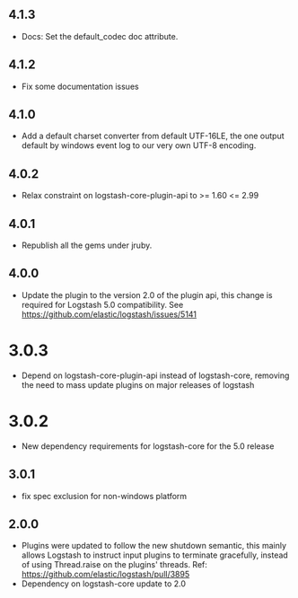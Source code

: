 ## 4.1.3
  - Docs: Set the default_codec doc attribute.

## 4.1.2
  - Fix some documentation issues

## 4.1.0
  - Add a default charset converter from default UTF-16LE, the one
    output default by windows event log to our very own UTF-8 encoding.

## 4.0.2
  - Relax constraint on logstash-core-plugin-api to >= 1.60 <= 2.99

## 4.0.1
  - Republish all the gems under jruby.
## 4.0.0
  - Update the plugin to the version 2.0 of the plugin api, this change is required for Logstash 5.0 compatibility. See https://github.com/elastic/logstash/issues/5141
# 3.0.3
  - Depend on logstash-core-plugin-api instead of logstash-core, removing the need to mass update plugins on major releases of logstash
# 3.0.2
  - New dependency requirements for logstash-core for the 5.0 release
## 3.0.1
 - fix spec exclusion for non-windows platform

## 2.0.0
 - Plugins were updated to follow the new shutdown semantic, this mainly allows Logstash to instruct input plugins to terminate gracefully,
   instead of using Thread.raise on the plugins' threads. Ref: https://github.com/elastic/logstash/pull/3895
 - Dependency on logstash-core update to 2.0

